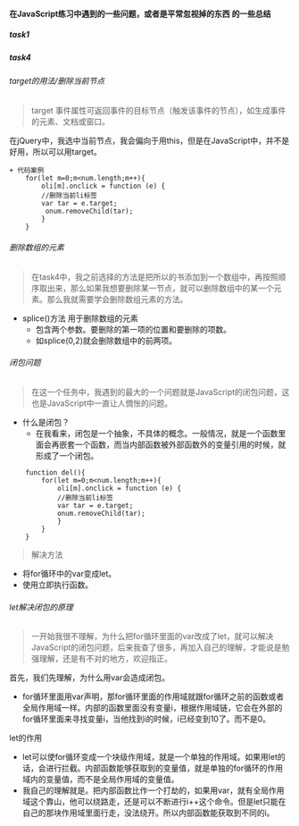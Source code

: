 #### 在JavaScript练习中遇到的一些问题，或者是平常忽视掉的东西   的一些总结  

##### task1
##### task4
###### target的用法/删除当前节点  
  >target 事件属性可返回事件的目标节点（触发该事件的节点），如生成事件的元素、文档或窗口。

  在jQuery中，我选中当前节点，我会偏向于用this，但是在JavaScript中，并不是好用，所以可以用target。

    + 代码案例  
        for(let m=0;m<num.length;m++){
            oli[m].onclick = function (e) {
            //删除当前li标签
            var tar = e.target;
             onum.removeChild(tar);  
            }
        }

###### 删除数组的元素
>在task4中，我之前选择的方法是把所以的书添加到一个数组中，再按照顺序取出来，那么如果我想要删除某一节点，就可以删除数组中的某一个元素。那么我就需要学会删除数组元素的方法。

+ splice()方法 用于删除数组的元素
    + 包含两个参数。要删除的第一项的位置和要删除的项数。
    + 如splice(0,2)就会删除数组中的前两项。

###### 闭包问题
>在这一个任务中，我遇到的最大的一个问题就是JavaScript的闭包问题，这也是JavaScript中一直让人惆怅的问题。  

+ 什么是闭包？
    + 在我看来，闭包是一个抽象，不具体的概念。一般情况，就是一个函数里面会再嵌套一个函数，而当内部函数被外部函数外的变量引用的时候，就形成了一个闭包。 
```  
    function del(){
        for(let m=0;m<num.length;m++){
            oli[m].onclick = function (e) {
            //删除当前li标签
            var tar = e.target;
            onum.removeChild(tar);  
            }
        }
    }
```

> 解决方法

+ 将for循环中的var变成let。
+ 使用立即执行函数。  

###### let解决闭包的原理
> 一开始我很不理解，为什么把for循环里面的var改成了let，就可以解决JavaScript的闭包问题，后来我查了很多，再加入自己的理解，才能说是勉强理解，还是有不对的地方，欢迎指正。

首先，我们先理解，为什么用var会造成闭包。
+ for循环里面用var声明，那for循环里面的作用域就跟for循环之前的函数或者全局作用域一样。内部的函数里面没有变量i，根据作用域链，它会在外部的for循环里面来寻找变量i，当他找到i的时候，i已经变到10了。而不是0。

let的作用
+ let可以使for循环变成一个块级作用域，就是一个单独的作用域。如果用let的话，会进行拦截。内部函数能够获取到的变量值，就是单独的for循环的作用域内的变量值，而不是全局作用域的变量值。
+ 我自己的理解就是。把内部函数比作一个打劫的，如果用var，就有全局作用域这个靠山，他可以绕路走，还是可以不断进行i++这个命令。但是let只能在自己的那块作用域里面行走，没法绕开。所以内部函数能获取到不同的i。